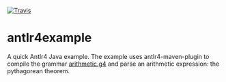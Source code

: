[![Travis](https://travis-ci.org/teverett/antlr4example.svg?branch=master)](https://travis-ci.org/teverett/antlr4example)

# antlr4example

A quick Antlr4 Java example.  The example uses antlr4-maven-plugin to compile the grammar [arithmetic.g4](https://github.com/antlr/grammars-v4/tree/master/arithmetic) and parse an arithmetic expression: the pythagorean theorem.

